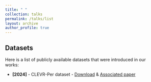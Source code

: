 ```yaml
---
title: " "
collection: talks
permalink: /talks/list
layout: archive
author_profile: true
---    
```


## Datasets

Here is a list of publicly available datasets that were introduced in our works:

- **[2024]** - CLEVR-Per  dataset - [Download](https://huggingface.co/datasets/guodaosun/CompoVIS) & [Associated paper](/files/Lander.pdf)
